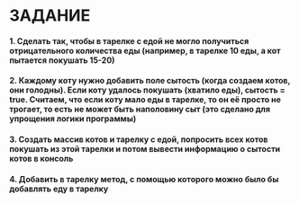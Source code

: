 # ЗАДАНИЕ

#### 1. Сделать так, чтобы в тарелке с едой не могло получиться отрицательного количества еды (например, в тарелке 10 еды, а кот пытается покушать 15-20)

#### 2. Каждому коту нужно добавить поле сытость (когда создаем котов, они голодны). Если коту удалось покушать (хватило еды), сытость = true. Считаем, что если коту мало еды в тарелке, то он её просто не трогает, то есть не может быть наполовину сыт (это сделано для упрощения логики программы)

#### 3. Создать массив котов и тарелку с едой, попросить всех котов покушать из этой тарелки и потом вывести информацию о сытости котов в консоль

#### 4. Добавить в тарелку метод, с помощью которого можно было бы добавлять еду в тарелку
